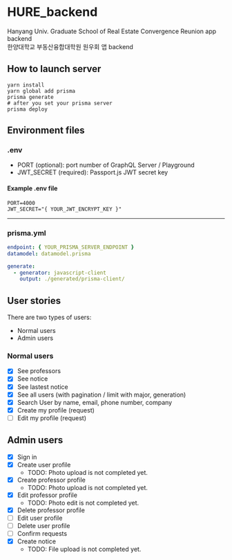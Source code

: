 # HURE_backend

Hanyang Univ. Graduate School of Real Estate Convergence Reunion app backend  
한양대학교 부동산융합대학원 원우회 앱 backend

## How to launch server

```shell
yarn install
yarn global add prisma
prisma generate
# after you set your prisma server
prisma deploy
```

## Environment files

### .env

- PORT (optional): port number of GraphQL Server / Playground
- JWT_SECRET (required): Passport.js JWT secret key

#### Example .env file

```
PORT=4000
JWT_SECRET="{ YOUR_JWT_ENCRYPT_KEY }"
```

---

### prisma.yml

```yml
endpoint: { YOUR_PRISMA_SERVER_ENDPOINT }
datamodel: datamodel.prisma

generate:
  - generator: javascript-client
    output: ./generated/prisma-client/
```

## User stories

There are two types of users:

- Normal users
- Admin users

### Normal users

- [x] See professors
- [x] See notice
- [x] See lastest notice
- [x] See all users (with pagination / limit with major, generation)
- [x] Search User by name, email, phone number, company
- [x] Create my profile (request)
- [ ] Edit my profile (request)

## Admin users

- [x] Sign in
- [x] Create user profile
  - TODO: Photo upload is not completed yet.
- [x] Create professor profile
  - TODO: Photo upload is not completed yet.
- [x] Edit professor profile
  - TODO: Photo edit is not completed yet.
- [x] Delete professor profile
- [ ] Edit user profile
- [ ] Delete user profile
- [ ] Confirm requests
- [x] Create notice
  - TODO: File upload is not completed yet.
